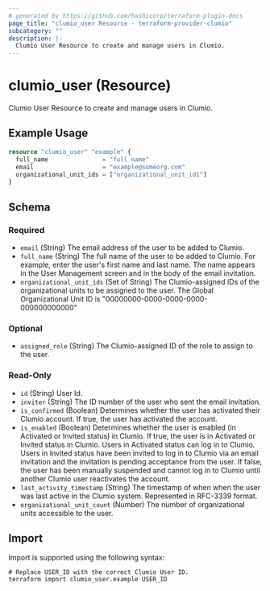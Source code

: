 ```yaml
---
# generated by https://github.com/hashicorp/terraform-plugin-docs
page_title: "clumio_user Resource - terraform-provider-clumio"
subcategory: ""
description: |-
  Clumio User Resource to create and manage users in Clumio.
---
```


# clumio_user (Resource)

Clumio User Resource to create and manage users in Clumio.

## Example Usage

```terraform
resource "clumio_user" "example" {
  full_name               = "full name"
  email                   = "example@someorg.com"
  organizational_unit_ids = ["organizational_unit_id1"]
}
```

<!-- schema generated by tfplugindocs -->
## Schema

### Required

- `email` (String) The email address of the user to be added to Clumio.
- `full_name` (String) The full name of the user to be added to Clumio. For example, enter the user's first name and last name. The name appears in the User Management screen and in the body of the email invitation.
- `organizational_unit_ids` (Set of String) The Clumio-assigned IDs of the organizational units to be assigned to the user. The Global Organizational Unit ID is "00000000-0000-0000-0000-000000000000"

### Optional

- `assigned_role` (String) The Clumio-assigned ID of the role to assign to the user.

### Read-Only

- `id` (String) User Id.
- `inviter` (String) The ID number of the user who sent the email invitation.
- `is_confirmed` (Boolean) Determines whether the user has activated their Clumio account. If true, the user has activated the account.
- `is_enabled` (Boolean) Determines whether the user is enabled (in Activated or Invited status) in Clumio. If true, the user is in Activated or Invited status in Clumio. Users in Activated status can log in to Clumio. Users in Invited status have been invited to log in to Clumio via an email invitation and the invitation is pending acceptance from the user. If false, the user has been manually suspended and cannot log in to Clumio until another Clumio user reactivates the account.
- `last_activity_timestamp` (String) The timestamp of when when the user was last active in the Clumio system. Represented in RFC-3339 format.
- `organizational_unit_count` (Number) The number of organizational units accessible to the user.

## Import

Import is supported using the following syntax:

```shell
# Replace USER_ID with the correct Clumio User ID.
terraform import clumio_user.example USER_ID
```
